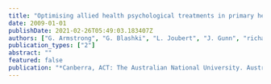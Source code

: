 ```yaml
---
title: "Optimising allied health psychological treatments in primary health care: Piloting a randomised controlled trial of social worker training in focused psychological strategies??"
date: 2009-01-01
publishDate: 2021-02-26T05:49:03.183407Z
authors: ["G. Armstrong", "G. Blashki", "L. Joubert", "J. Gunn", "richard-moulding", "R. Bland"]
publication_types: ["2"]
abstract: ""
featured: false
publication: "*Canberra, ACT: The Australian National University. Australian Primary Health??, 200*"
---
```


